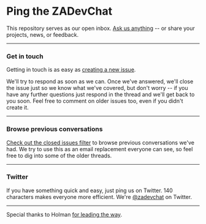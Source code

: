 # Ping the ZADevChat

This repository serves as our open inbox. [Ask us anything](https://github.com/zadevchat/ping/issues/new) -- or share your projects, news, or feedback.

---

### Get in touch

Getting in touch is as easy as [creating a new issue](https://github.com/zadevchat/ping/issues/new).

We'll try to respond as soon as we can. Once we've answered, we'll close the issue just so we know what we've covered, but don't worry -- if you have any further questions just respond in the thread and we'll get back to you soon. Feel free to comment on older issues too, even if you didn't create it.

---

### Browse previous conversations

[Check out the closed issues filter](https://github.com/zadevchat/ping/issues?sort=created&directionÞsc&state=closed&page=1) to browse previous conversations we've had. We try to use this as an email replacement everyone can see, so feel free to dig into some of the older threads.

---

### Twitter

If you have something quick and easy, just ping us on Twitter. 140 characters makes everyone more efficient. We're [@zadevchat](https://twitter.com/zadevchat) on Twitter.

---

Special thanks to Holman [for leading the way](https://github.com/holman/feedback).
